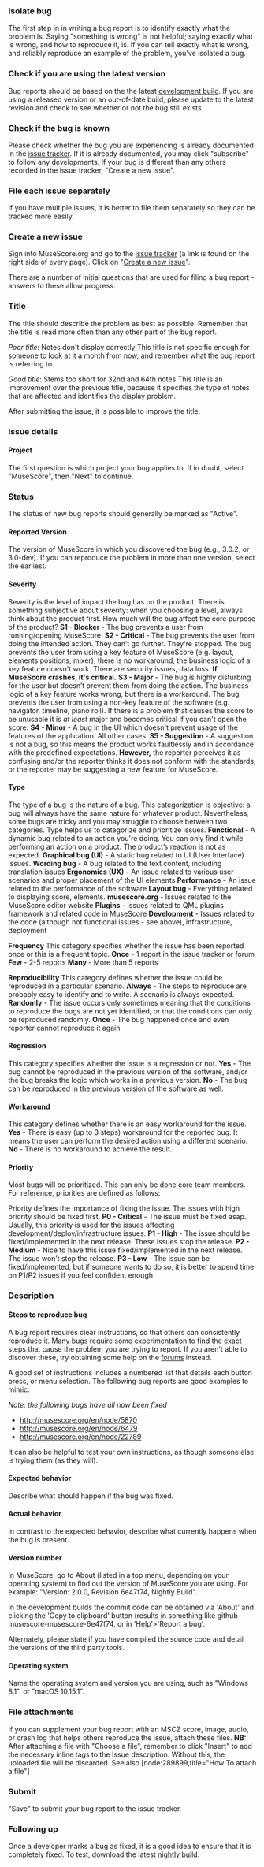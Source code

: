 ### Isolate bug

The first step in in writing a bug report is to identify exactly what the problem is. Saying "something is wrong" is not helpful; saying exactly what is wrong, and how to reproduce it, is. If you can tell exactly what is wrong, and reliably reproduce an example of the problem, you've isolated a bug.

### Check if you are using the latest version

Bug reports should be based on the the latest [development build](/download#nightly). If you are using a released version or an out-of-date build, please update to the latest revision and check to see whether or not the bug still exists.

### Check if the bug is known

Please check whether the bug you are experiencing is already documented in the [issue tracker](/project/issues). If it is already documented, you may click "subscribe" to follow any developments. If your bug is different than any others recorded in the issue tracker, "Create a new issue".

### File each issue separately

If you have multiple issues, it is better to file them separately so they can be tracked more easily.

### Create a new issue

Sign into MuseScore.org and go to the [issue tracker](/project/issues) (a link is found on the right side of every page). Click on "[Create a new issue](/node/add/project_issue?pid=1236)".

There are a number of initial questions that are used for filing a bug report - answers to these allow progress.

### Title

The title should describe the problem as best as possible. Remember that the title is read more often than any other part of the bug report.

*Poor title*: Notes don't display correctly
This title is not specific enough for someone to look at it a month from now, and remember what the bug report is referring to.

*Good title*: Stems too short for 32nd and 64th notes
This title is an improvement over the previous title, because it specifies the type of notes that are affected and identifies the display problem.

After submitting the issue, it is possible to improve the title.

### Issue details

#### Project

The first question is which project your bug applies to. If in doubt, select "MuseScore", then "Next" to continue.

### Status

The status of new bug reports should generally be marked as "Active".

#### Reported Version

The version of MuseScore in which you discovered the bug (e.g., 3.0.2, or 3.0-dev). If you can reproduce the problem in more than one version, select the earliest.

#### Severity

Severity is the level of impact the bug has on the product.
There is something subjective about severity: when you choosing a level, always think about the product first. How much will the bug affect the core purpose of the product?
**S1 - Blocker** - The bug prevents a user from running/opening MuseScore.
**S2 - Critical** - The bug prevents the user from doing the intended action. They can’t go further. They're stopped. The bug prevents the user from using a key feature of MuseScore (e.g. layout, elements positions, mixer), there is no workaround, the business logic of a key feature doesn't work. There are security issues, data loss. **If MuseScore crashes, it's critical.**
**S3 - Major** - The bug is highly disturbing for the user but doesn’t prevent them from doing the action. The business logic of a key feature works wrong, but there is a workaround. The bug prevents the user from using a non-key feature of the software (e.g. navigator, timeline, piano roll). If there is a problem that causes the score to be unusable it is *at least* major and becomes critical if you can't open the score.
**S4 - Minor** - A bug in the UI which doesn't prevent usage of the features of the application. All other cases.
**S5 - Suggestion** - A suggestion is not a bug, so this means the product works faultlessly and in accordance with the predefined expectations. **However,** the reporter perceives it as confusing and/or the reporter thinks it does not conform with the standards, or the reporter may be suggesting a new feature for MuseScore.

#### Type

The type of a bug is the nature of a bug. This categorization is objective: a bug will always have the same nature for whatever product. Nevertheless, some bugs are tricky and you may struggle to choose between two categories. Type helps us to categorize and prioritize issues.
**Functional** - A dynamic bug related to an action you're doing. You can only find it while performing an action on a product. The product’s reaction is not as expected.
**Graphical bug (UI)** - A static bug related to UI (User Interface) issues.
**Wording bug** - A bug related to the text content, including translation issues
**Ergonomics (UX)** - An issue related to various user scenarios and proper placement of the UI elements
**Performance** - An issue related to the performance of the software
**Layout bug** - Everything related to displaying score, elements.
**musescore.org** - Issues related to the MuseScore editor website
**Plugins** - Issues related to QML plugins framework and related code in MuseScore
**Development** - Issues related to the code (although not functional issues - see above), infrastructure, deployment

**Frequency**
This category specifies whether the issue has been reported once or this is a frequent topic.
**Once** - 1 report in the issue tracker or forum
**Few** - 2-5 reports
**Many** - More than 5 reports

**Reproducibility**
This category defines whether the issue could be reproduced in a particular scenario.
**Always** - The steps to reproduce are probably easy to identify and to write. A scenario is always expected.
**Randomly** - The issue occurs only sometimes meaning that the conditions to reproduce the bugs are not yet identified, or that the conditions can only be reproduced randomly.
**Once** - The bug happened once and even reporter cannot reproduce it again

#### Regression

This category specifies whether the issue is a regression or not.
**Yes** - The bug cannot be reproduced in the previous version of the software, and/or the bug breaks the logic which works in a previous version.
**No** - The bug can be reproduced in the previous version of the software as well.

#### Workaround

This category defines whether there is an easy workaround for the issue.
**Yes** - There is easy (up to 3 steps) workaround for the reported bug. It means the user can perform the desired action using a different scenario.
**No** - There is no workaround to achieve the result.

#### Priority

Most bugs will be prioritized. This can only be done core team members. For reference, priorities are defined as follows:

Priority defines the importance of fixing the issue. The issues with high priority should be fixed first.
**P0 - Critical** - The issue must be fixed asap. Usually, this priority is used for the issues affecting development/deploy/infrastructure issues.
**P1 - High** - The issue should be fixed/implemented in the next release. These issues stop the release.
**P2 - Medium** - Nice to have this issue fixed/implemented in the next release. The issue won’t stop the release.
**P3 - Low** - The issue can be fixed/implemented, but if someone wants to do so, it is better to spend time on P1/P2 issues if you feel confident enough

### Description

#### Steps to reproduce bug


A bug report requires clear instructions, so that others can consistently reproduce it. Many bugs require some experimentation to find the exact steps that cause the problem you are trying to report. If you aren't able to discover these, try obtaining some help on the [forums](/forum) instead.

A good set of instructions includes a numbered list that details each button press, or menu selection. The following bug reports are good examples to mimic: 

*Note: the following bugs have all now been fixed*

* http://musescore.org/en/node/5870
* http://musescore.org/en/node/6479
* http://musescore.org/en/node/22789


It can also be helpful to test your own instructions, as though someone else is trying them (as they will).

#### Expected behavior

Describe what should happen if the bug was fixed.

#### Actual behavior

In contrast to the expected behavior, describe what currently happens when the bug is present.

#### Version number

In MuseScore, go to About (listed in a top menu, depending on your operating system) to find out the version of MuseScore you are using. For example: "Version: 2.0.0, Revision 6e47f74, Nightly Build".

In the development builds the commit code can be obtained via 'About' and clicking the 'Copy to clipboard' button (results in something like github-musescore-musescore-6e47f74, or in 'Help'>'Report a bug'.

Alternately, please state if you have compiled the source code and detail the versions of the third party tools.

#### Operating system

Name the operating system and version you are using, such as "Windows 8.1", or "macOS 10.15.1".

### File attachments

If you can supplement your bug report with an MSCZ score, image, audio, or crash log that helps others reproduce the issue, attach these files.
**NB:** After attaching a file with "Choose a file", remember to click "Insert" to add the necessary inline tags to the Issue description. Without this, the uploaded file will be discarded.
See also [node:289899,title="How To attach a file"]

### Submit

"Save" to submit your bug report to the issue tracker.

### Following up

Once a developer marks a bug as fixed, it is a good idea to ensure that it is completely fixed. To test,  download the latest [nightly build](/download#Development-builds).